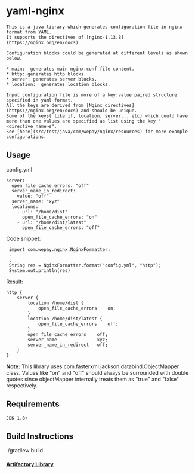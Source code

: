 # yaml-nginx

 	This is a java library which generates configuration file in nginx format from YAML. 
 	It supports the directives of [nginx-1.13.8](https://nginx.org/en/docs)
 	
 	Configuration blocks could be generated at different levels as shown below.
 	
 	* main:  generates main nginx.conf file content.
 	* http: generates http blocks.
 	* server: generates server blocks.
 	* location:  generates location blocks.
 	
 	Input configuration file is more of a key:value paired structure specified in yaml format. 
 	All the keys are derived from [Nginx directives](https://nginx.org/en/docs) and should be unique. 
 	Some of the keys( like if, location, server... etc) which could have more than one values are specified as list using the key "<directive_name>s". 
 	See [here](src/test/java/com/wepay/nginx/resources) for more example configurations.
 	
## Usage
config.yml
	 
	server:
	  open_file_cache_errors: "off" 
	  server_name_in_redirect:  
	    value: "off"  
	  server_name: "xyz" 
	  locations:
	    - url: "/home/dist"
	      open_file_cache_errors: "on" 
	    - url: "/home/dist/latest"
	      open_file_cache_errors: "off" 
	 
Code snippet:
 
	 import com.wepay.nginx.NginxFormatter;
	 .
	 .
	 String res = NginxFormatter.format("config.yml", "http");
	 System.out.println(res)
 
 
Result:

	http {
	    server {
	        location /home/dist {
	            open_file_cache_errors    on;
	        }
	        location /home/dist/latest {
	            open_file_cache_errors    off;
	        }
	        open_file_cache_errors    off;
	        server_name               xyz;
	        server_name_in_redirect   off;
	    }
	}
 
**Note:** This library uses com.fasterxml.jackson.databind.ObjectMapper class. Values like "on" and "off" should always be surrounded with double quotes since objectMapper internally treats them as "true" and "false" respectively.

## Requirements
	JDK 1.8+
	
## Build Instructions
   ./gradlew build
   
#### [Artifactory Library](https://artifactory.devops.wepay-inc.com/artifactory/webapp/#/artifacts/browse/tree/General/libs-release-local/com/wepay/yaml-nginx)
 	
